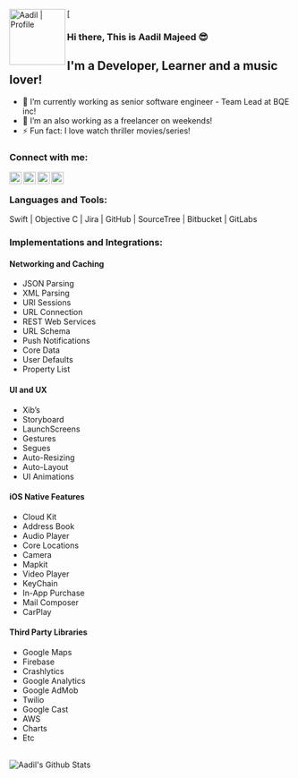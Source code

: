 [<img align="left" alt="Aadil | Profile" width="100px" src="https://media-exp1.licdn.com/dms/image/C4D03AQGjCnXDGcHIJw/profile-displayphoto-shrink_400_400/0?e=1613001600&v=beta&t=zqd-z6sYjhbwxNzzYuFDoU-85iftJCavudjrlj_Uwvo" />

### Hi there, This is Aadil Majeed :sunglasses:

## I'm a Developer, Learner and a music lover!
- 🔭 I’m currently working as senior software engineer - Team Lead at BQE inc!
- 🌱 I’m an also working as a freelancer on weekends!
- ⚡ Fun fact: I love watch thriller movies/series!

### Connect with me:

[<img align="left" alt="Aadil | Facebook" width="22px" src="https://cdn.jsdelivr.net/npm/simple-icons@v3/icons/facebook.svg" />][facebook]
[<img align="left" alt="Aadil | Twitter" width="22px" src="https://cdn.jsdelivr.net/npm/simple-icons@v3/icons/twitter.svg" />][twitter]
[<img align="left" alt="Aadil | LinkedIn" width="22px" src="https://cdn.jsdelivr.net/npm/simple-icons@v3/icons/linkedin.svg" />][linkedin]
[<img align="left" alt="Aadil | Instagram" width="22px" src="https://cdn.jsdelivr.net/npm/simple-icons@v3/icons/instagram.svg" />][instagram]

<br />

### Languages and Tools:
Swift | Objective C | Jira | GitHub | SourceTree | Bitbucket | GitLabs

### Implementations and Integrations:

#### Networking and Caching
- JSON Parsing
- XML Parsing
- URl Sessions
- URL Connection
- REST Web Services
- URL Schema
- Push Notifications
- Core Data
- User Defaults
- Property List

#### UI and UX
- Xib’s
- Storyboard
- LaunchScreens
- Gestures
- Segues
- Auto-Resizing
- Auto-Layout
- UI Animations

#### iOS Native Features
- Cloud Kit
- Address Book
- Audio Player
- Core Locations
- Camera
- Mapkit
- Video Player
- KeyChain
- In-App Purchase
- Mail Composer
- CarPlay

#### Third Party Libraries
- Google Maps
- Firebase
- Crashlytics
- Google Analytics
- Google AdMob 
- Twilio
- Google Cast
- AWS
- Charts
- Etc

<br />

<img align="left" alt="Aadil's Github Stats" src="https://github-readme-stats.vercel.app/api?username=khancom1988&show_icons=true&hide_border=true" />

[facebook]: https://www.facebook.com/khancom1988
[twitter]: https://twitter.com/aadil53
[instagram]: https://www.instagram.com/aadil_majeed_khan/
[linkedin]: https://www.linkedin.com/in/-aadil-majeed-9bb44834/

